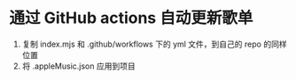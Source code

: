 # 通过 GitHub actions 自动更新歌单

1. 复制 index.mjs 和 .github/workflows 下的 yml  文件，到自己的 repo 的同样位置
2. 将 .appleMusic.json 应用到项目

